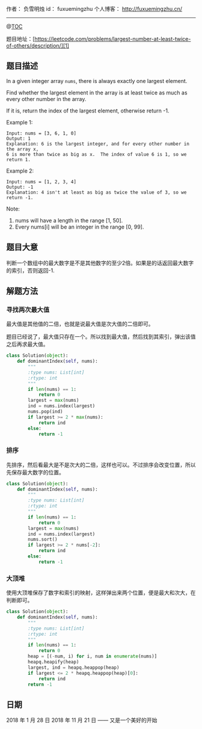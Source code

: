 
作者： 负雪明烛
id：	fuxuemingzhu
个人博客：	http://fuxuemingzhu.cn/

---
@[TOC](目录)

题目地址：[https://leetcode.com/problems/largest-number-at-least-twice-of-others/description/][1]


## 题目描述

In a given integer array ``nums``, there is always exactly one largest element.

Find whether the largest element in the array is at least twice as much as every other number in the array.

If it is, return the index of the largest element, otherwise return -1.

Example 1:

    Input: nums = [3, 6, 1, 0]
    Output: 1
    Explanation: 6 is the largest integer, and for every other number in the array x,
    6 is more than twice as big as x.  The index of value 6 is 1, so we return 1.

Example 2:

    Input: nums = [1, 2, 3, 4]
    Output: -1
    Explanation: 4 isn't at least as big as twice the value of 3, so we return -1.

Note:

1. nums will have a length in the range [1, 50].
1. Every nums[i] will be an integer in the range [0, 99].

## 题目大意

判断一个数组中的最大数字是不是其他数字的至少2倍。如果是的话返回最大数字的索引，否则返回-1.

## 解题方法

### 寻找两次最大值

最大值是其他值的二倍，也就是说最大值是次大值的二倍即可。

题目已经说了，最大值只存在一个。所以找到最大值，然后找到其索引，弹出该值之后再求最大值。

```python
class Solution(object):
    def dominantIndex(self, nums):
        """
        :type nums: List[int]
        :rtype: int
        """
        if len(nums) == 1:
            return 0
        largest = max(nums)
        ind = nums.index(largest)
        nums.pop(ind)
        if largest >= 2 * max(nums):
            return ind
        else:
            return -1
```

### 排序

先排序，然后看最大是不是次大的二倍，这样也可以。不过排序会改变位置，所以先保存最大数字的位置。

```python
class Solution(object):
    def dominantIndex(self, nums):
        """
        :type nums: List[int]
        :rtype: int
        """
        if len(nums) == 1:
            return 0
        largest = max(nums)
        ind = nums.index(largest)
        nums.sort()
        if largest >= 2 * nums[-2]:
            return ind
        else:
            return -1
```

### 大顶堆

使用大顶堆保存了数字和索引的映射，这样弹出来两个位置，便是最大和次大，在判断即可。

```python
class Solution(object):
    def dominantIndex(self, nums):
        """
        :type nums: List[int]
        :rtype: int
        """
        if len(nums) == 1:
            return 0
        heap = [(-num, i) for i, num in enumerate(nums)]
        heapq.heapify(heap)
        largest, ind = heapq.heappop(heap)
        if largest <= 2 * heapq.heappop(heap)[0]:
            return ind
        return -1
```

## 日期

2018 年 1 月 28 日 
2018 年 11 月 21 日 —— 又是一个美好的开始

  [1]: https://leetcode.com/problems/largest-number-at-least-twice-of-others/description/
